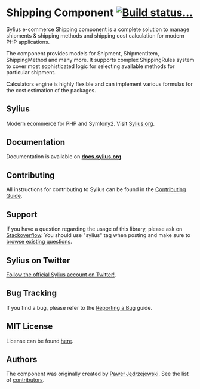 Shipping Component [![Build status...](https://secure.travis-ci.org/Sylius/SyliusShippingBundle.png?branch=master)](http://travis-ci.org/Sylius/SyliusShippingBundle)
==================

Sylius e-commerce Shipping component is a complete solution to manage
shipments & shipping methods and shipping cost calculation for modern PHP
applications.

The component provides models for Shipment, ShipmentItem, ShippingMethod and
many more. It supports complex ShippingRules system to cover most
sophisticated logic for selecting available methods for particular shipment.

Calculators engine is highly flexible and can implement various formulas for
the cost estimation of the packages.

Sylius
------

Modern ecommerce for PHP and Symfony2. Visit [Sylius.org](http://sylius.org).

Documentation
-------------

Documentation is available on [**docs.sylius.org**](http://docs.sylius.org/en/latest/bundles/SyliusShippingBundle/index.html).

Contributing
------------

All instructions for contributing to Sylius can be found in the [Contributing Guide](http://docs.sylius.org/en/latest/contributing/index.html).

Support
-------

If you have a question regarding the usage of this library, please ask on
[Stackoverflow](http://stackoverflow.com). You should use "sylius"
tag when posting and make sure to [browse existing questions](http://http://stackoverflow.com/questions/tagged/sylius).

Sylius on Twitter
-----------------

[Follow the official Sylius account on Twitter!](http://twitter.com/Sylius).

Bug Tracking
------------

If you find a bug, please refer to the [Reporting a Bug](http://docs.sylius.org/en/latest/contributing/code/bugs.html) guide.

MIT License
-----------

License can be found [here](https://github.com/Sylius/Shipping/blob/master/LICENSE).

Authors
-------

The component was originally created by [Paweł Jędrzejewski](http://pjedrzejewski.com).
See the list of [contributors](https://github.com/Sylius/Shipping/contributors).
